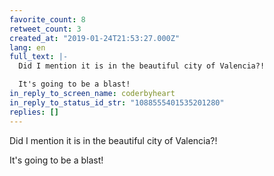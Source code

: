 ```yaml
---
favorite_count: 8
retweet_count: 3
created_at: "2019-01-24T21:53:27.000Z"
lang: en
full_text: |-
  Did I mention it is in the beautiful city of Valencia?! 

  It's going to be a blast!
in_reply_to_screen_name: coderbyheart
in_reply_to_status_id_str: "1088555401535201280"
replies: []
---
```


Did I mention it is in the beautiful city of Valencia?!

It's going to be a blast!
